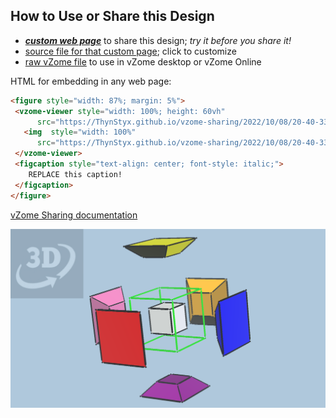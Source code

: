 
## How to Use or Share this Design

 - [***custom web page***][post] to share this design; *try it before you share it!*
 - [source file for that custom page][source]; click to customize
 - [raw vZome file][raw] to use in vZome desktop or vZome Online
 
 HTML for embedding in any web page:
 ```html
<figure style="width: 87%; margin: 5%">
  <vzome-viewer style="width: 100%; height: 60vh"
       src="https://ThynStyx.github.io/vzome-sharing/2022/10/08/20-40-33-Coloured-hypercube-explode-8/Coloured-hypercube-explode-8.vZome" >
    <img  style="width: 100%"
       src="https://ThynStyx.github.io/vzome-sharing/2022/10/08/20-40-33-Coloured-hypercube-explode-8/Coloured-hypercube-explode-8.png" >
  </vzome-viewer>
  <figcaption style="text-align: center; font-style: italic;">
     REPLACE this caption!
  </figcaption>
</figure>
 ```

[vZome Sharing documentation](https://vzome.github.io/vzome/sharing.html#how-it-works)

![Image](<Coloured-hypercube-explode-8.png>)


[post]: <https://ThynStyx.github.io/vzome-sharing/2022/10/08/Coloured-hypercube-explode-8-20-40-33.html>
[source]: <https://github.com/ThynStyx/vzome-sharing/edit/main/_posts/2022-10-08-Coloured-hypercube-explode-8-20-40-33.md>
[raw]: <https://raw.githubusercontent.com/ThynStyx/vzome-sharing/main/2022/10/08/20-40-33-Coloured-hypercube-explode-8/Coloured-hypercube-explode-8.vZome>